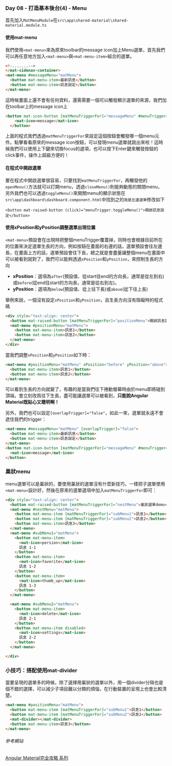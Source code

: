 ### Day 08 - 打造基本後台(4) - Menu

首先加入`MatMenuModule`在`src\app\shared-material\shared-material.module.ts`

#### 使用mat-menu

我們使用`<mat-menu>`來為原來toolbar的message icon加上Menu選單，首先我們可以再任意地方加入`<mat-menu>`與`<mat-menu-item>`組合的選單。

```html
<!-.......-->
</mat-sidenav-container>
<mat-menu #messageMenu="matMenu">
  <button mat-menu-item>最新訊息</button>
  <button mat-menu-item>訊息設定</button>
</mat-menu>
```

這時候畫面上還不會有任何資料，還需需要一個可以觸發顯示選單的來源，我們加在toolbar上的message icon上

```html
<button mat-icon-button [matMenuTriggerFor]="messageMenu" #menuTrigger="matMenuTrigger">
    <mat-icon>message</mat-icon>
  </button>
```

上面的程式我們透過`matMenuTriggerFor`來設定這個按鈕會觸發哪一個menu元件。點擊看看原來的message icon按鈕，可以發現menu選單就跳出來啦！這時候我們可以使用上下鍵來切換focus的選項，也可以按下Enter鍵來觸發按鈕的click事件，操作上超級方便的！

#### 在程式中開啟選單

要在程式中開啟選單很容易，只要找到`matMenuTriggerFor`，再觸發他的`openMenu()`方法就可以打開menu，透過`closeMenu()`則能夠動態的關閉menu，另外我們也可以透過`toggleMenu()`來開關menu的顯示狀態在`src\app\dashboard\dashboard.component.html`中找到之的`我是左邊選單`修改如下

```
<button mat-raised-button (click)="menuTrigger.toggleMenu()">開啟訊息設定</button>
```

#### 使用xPosition和yPosition調整選單出現位置

`<mat-menu>`預設會在出現時把整個menuTrigger覆蓋掉，同時也會根據目前所在的位置來決定選單生長的方向，例如按鈕在畫面的右邊的話，選單預設會往左邊長，在畫面上方的話，選單預設會往下長，總之就是會盡量讓整個menu在畫面中可以被看到就對了，我們可以能夠透過`xPosition`和`yPosition`，來控制生長的方向

- **xPosition**：選項為`after`(預設值、從start往end的方向長，通常是從左到右)或`before`(從end往start的方向長，通常是從右到左)。
- **yPosition**：選項為`below`(預設值、從上往下長)或`above`(從下往上長)

舉例來說，一個沒有設定`xPosition`和`yPosition`，且生長方向沒有阻礙時的程式碼

```html
<div style="text-align: center">
  <button mat-raised-button [matMenuTriggerFor]="positionMenu">開啟訊息設定，這是一條比較長的按鈕，好確認Menu的生長方向</button>
  <mat-menu #positionMenu="matMenu">
    <button mat-menu-item>訊息1</button>
    <button mat-menu-item>訊息2</button>
  </mat-menu>
</div>
```

當我們調整`xPosition`和`yPosition`如下時：

```html
<mat-menu #positionMenu="matMenu" xPosition="before" yPosition="above">
  <button mat-menu-item>訊息1</button>
  <button mat-menu-item>訊息2</button>
</mat-menu>
```

可以看到生長的方向就變了，有趣的是當我們往下捲動螢幕時由於menu即將碰到頂端，會立刻改爲往下生長，盡可能讓選單可以被看到，**只能說Angular Material既貼心又聰明啊！**

另外，我們也可以設定`[overlapTrigger]="false"`，如此一來，選單就永遠不會遮住我們的trigger：

```html
<mat-menu #messageMenu="matMenu" [overlapTrigger]="false">
  <button mat-menu-item>最新訊息</button>
  <button mat-menu-item>訊息設定</button>
</mat-menu>
<button mat-icon-button [matMenuTriggerFor]="messageMenu" #menuTrigger="matMenuTrigger">
  <mat-icon>message</mat-icon>
</button>
```

### 巢狀menu

menu選單可以是巢狀的，要使用巢狀的選單沒有什麼新技巧，一樣把子選單使用`<mat-menu>`設計好，然後在原來的選單選項中加入`matMenuTriggerFor`即可：

```html
<div style="text-align: center">
  <button mat-raised-button [matMenuTriggerFor]="nestMenu">巢狀選單demo</button>
  <mat-menu #nestMenu="matMenu">
    <button mat-menu-item [matMenuTriggerFor]="subMenu1">訊息1</button>
    <button mat-menu-item [matMenuTriggerFor]="subMenu2">訊息2</button>
    <button mat-menu-item>訊息3</button>
  </mat-menu>
  <mat-menu #subMenu1="matMenu">
    <button mat-menu-item>
      <mat-icon>persion</mat-icon>
      訊息 1-1
    </button>
    <button mat-menu-item>
      <mat-icon>favorite</mat-icon>
      訊息 1-2
    </button>
    <button mat-menu-item>
      <mat-icon>thumb_up</mat-icon>
      訊息 1-3
    </button>
  </mat-menu>

  <mat-menu #subMenu2="matMenu">
    <button mat-menu-item>
      <mat-icon>delete</mat-icon>
      訊息 2-1
    </button>
    <button mat-menu-item disabled>
      <mat-icon>settings</mat-icon>
      訊息 2-2
    </button>
  </mat-menu>

</div>
```

### 小技巧：搭配使用mat-divider

當要呈現的選單多的時候，除了選擇用巢狀的選單以外，用一個divider分隔也是個不錯的選擇，可以減少子項目難以分類的煩惱，在行動裝置的呈現上也會比較清楚。

```html
<mat-menu #positionMenu="matMenu">
  <button mat-menu-item [matMenuTriggerFor]="subMenu1">訊息1</button>
  <button mat-menu-item [matMenuTriggerFor]="subMenu2">訊息2</button>
  <mat-divider></mat-divider>
  <button mat-menu-item>訊息3</button>
</mat-menu>
```

























###### 參考網站

[Angular Material完全攻略 系列](https://ithelp.ithome.com.tw/users/20020617/ironman/1263)

